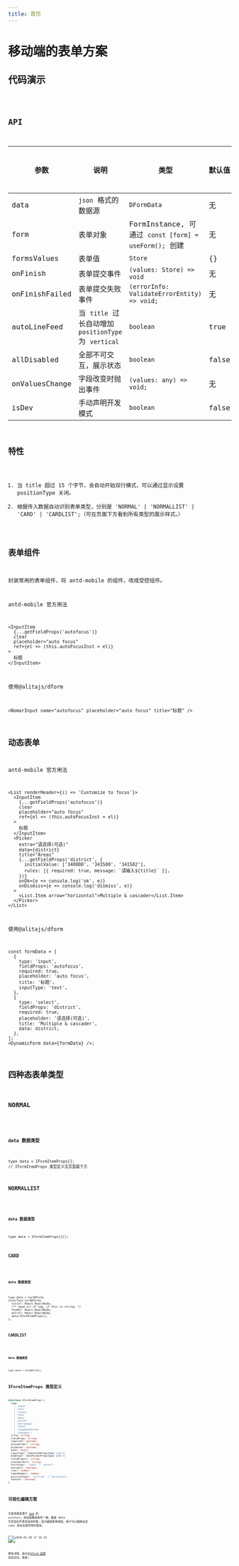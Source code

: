 ```yaml
---
title: 首页
---
```


# 移动端的表单方案

## 代码演示

<code src="./demo/index.tsx" />

## API

| 参数           | 说明                                                 | 类型                                                  | 默认值 | 是否必填 |
| -------------- | ---------------------------------------------------- | ----------------------------------------------------- | ------ | -------- |
| data           | `json` 格式的数据源                                  | `DFormData`                                           | 无     | 是       |
| form           | 表单对象                                             | FormInstance, 可通过 `const [form] = useForm();` 创建 | 无     | 是       |
| formsValues    | 表单值                                               | `Store`                                               | {}     | 否       |
| onFinish       | 表单提交事件                                         | `(values: Store) => void`                             | 无     | 否       |
| onFinishFailed | 表单提交失败事件                                     | `(errorInfo: ValidateErrorEntity) => void;`           | 无     | 否       |
| autoLineFeed   | 当 `title` 过长自动增加 `positionType` 为 `vertical` | `boolean`                                             | true   | 否       |
| allDisabled    | 全部不可交互，展示状态                               | `boolean`                                             | false  | 否       |
| onValuesChange | 字段改变时抛出事件                                   | `(values: any) => void;`                              | 无     | 否       |
| isDev          | 手动声明开发模式                                     | `boolean`                                             | false  | 否       |

## 特性

1. 当 title 超过 15 个字节，会自动开始双行模式，可以通过显示设置 positionType 关闭。
2. 根据传入数据自动识别表单类型，分别是 'NORMAL' | 'NORMALLIST' | 'CARD' | 'CARDLIST';（可在页面下方看到所有类型的展示样式。）

## 表单组件

封装常用的表单组件，将 antd-mobile 的组件，改成受控组件。

antd-mobile 官方用法

```tsx | pure
<InputItem
  {...getFieldProps('autofocus')}
  clear
  placeholder="auto focus"
  ref={el => (this.autoFocusInst = el)}
>
  标题
</InputItem>
```

使用@alitajs/dform

```tsx | pure
<NomarInput name="autofocus" placeholder="auto focus" title="标题" />
```

## 动态表单

antd-mobile 官方用法

```tsx | pure
<List renderHeader={() => 'Customize to focus'}>
  <InputItem
    {...getFieldProps('autofocus')}
    clear
    placeholder="auto focus"
    ref={el => (this.autoFocusInst = el)}
  >
    标题
  </InputItem>
  <Picker
    extra="请选择(可选)"
    data={district}
    title="Areas"
    {...getFieldProps('district', {
      initialValue: ['340000', '341500', '341502'],
      rules: [{ required: true, message: `请输入${title}` }],
    })}
    onOk={e => console.log('ok', e)}
    onDismiss={e => console.log('dismiss', e)}
  >
    <List.Item arrow="horizontal">Multiple & cascader</List.Item>
  </Picker>
</List>
```

使用@alitajs/dform

```tsx | pure
const formData = [
  {
    type: 'input',
    fieldProps: 'autofocus',
    required: true,
    placeholder: 'auto focus',
    title: '标题',
    inputType: 'text',
  },
  {
    type: 'select',
    fieldProps: 'district',
    required: true,
    placeholder: '请选择(可选)',
    title: 'Multiple & cascader',
    data: district,
  },
];
<DynamicForm data={formData} />;
```


## 四种态表单类型

### NORMAL

<code src="./demo/index.tsx" />

#### data 数据类型

```tsx | pure
type data = IFormItemProps[];
// IFormItemProps 类型定义见页面最下方
```

### NORMALLIST

<code src="./demo/normallist.tsx" />

#### data 数据类型

```tsx | pure
type data = IFormItemProps[][];
```

### CARD

<code src="./demo/card.tsx" />

#### data 数据类型

```tsx | pure
type data = CardDForm;
interface CardDForm{
  title?: React.ReactNode;
  /** need url of img, if this is string. */
  thumb?: React.ReactNode;
  extra?: React.ReactNode;
  data:IFormItemProps[],
};
```

### CARDLIST

<code src="./demo/cardlist.tsx" />

#### data 数据类型

```tsx | pure
type data = CardDForm[];

```
## IFormItemProps 类型定义

```ts | pure
interface IFormItemProps {
  type:
    | 'input'
    | 'text'
    | 'select'
    | 'area'
    | 'date'
    | 'switch'
    | 'extraInput'
    | 'radio'
    | 'rangeDatePicker'
    | 'checkbox';
  title: string;
  fieldProps: string;
  required?: boolean;
  placeholder?: string;
  disabled?: boolean;
  data?: any[];
  inputType?: InputItemPropsType['type'];
  modeType?: DatePickerPropsType['mode'];
  fieldProps2?: string;
  placeholder2?: string;
  extraType?: 'input' | 'select';
  editable?: boolean;
  rows?: number;
  labelNumber?: number;
  positionType?: 'vertical' | 'horizontal';
  hasStar?: boolean;
}
```

## 可视化编辑方案

方案灵感来源于 [ava](https://github.com/antvis/ava) 的 `autoChart`，用法和触发条件一致，都是 data 为空且在开发状态的时候，显示编辑表单按钮。用户可以强制设定 `isDev` 来在任意环境中使用。

![2020-01-20 17 16 23](https://user-images.githubusercontent.com/11746742/72713840-b37bc900-3ba8-11ea-8a94-d19cdd39be53.gif)

更多详情，请点击[dform 官网](https://dform.alitajs.com/) 欢迎交流。感谢！
